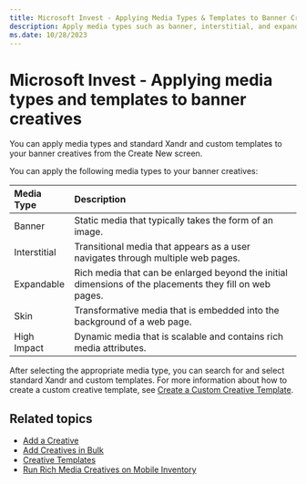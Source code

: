 ```yaml
---
title: Microsoft Invest - Applying Media Types & Templates to Banner Creatives
description: Apply media types such as banner, interstitial, and expandable. Add standard and custom templates to your banner creatives.
ms.date: 10/28/2023
---
```


# Microsoft Invest - Applying media types and templates to banner creatives

You can apply media types and standard Xandr and custom templates to your banner creatives from the Create New screen.

You can apply the following media types to your banner creatives:

|  Media Type  |                                               Description                                               |
|:-------------|:--------------------------------------------------------------------------------------------------------|
| Banner       | Static media that typically takes the form of an image.                                                 |
| Interstitial | Transitional media that appears as a user navigates through multiple web pages.                         |
| Expandable   | Rich media that can be enlarged beyond the initial dimensions of the placements they fill on web pages. |
| Skin         | Transformative media that is embedded into the background of a web page.                                |
| High Impact  | Dynamic media that is scalable and contains rich media attributes.                                      |

After selecting the appropriate media type, you can search for and select standard Xandr and custom templates. For more information about how to create a custom creative template, see [Create a Custom Creative Template](./create-a-custom-creative-template.md).

## Related topics

- [Add a Creative](add-a-creative.md)
- [Add Creatives in Bulk](add-creatives-in-bulk.md)
- [Creative Templates](creative-templates.md)
- [Run Rich Media Creatives on Mobile Inventory](run-rich-media-creatives-on-mobile-inventory.md)
